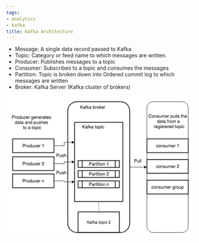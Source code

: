 ```yaml
---
tags:
- analytics
- kafka
title: Kafka Architecture
---
```


* Message: A single data record passed to Kafka
* Topic: Category or feed name to which messages are written.
* Producer: Publishes messages to a topic
* Consumer: Subscribes to a topic and consumes the messages
* Partition: Topic is broken down into Ordered commit log to which messages are written
* Broker: Kafka Server (Kafka cluster of brokers)

![Kafka Architecture|500](images/kafka-architecture.png)